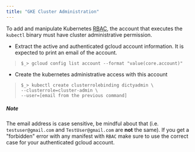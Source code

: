 ```yaml
---
title: "GKE Cluster Administration"
---
```


To add and manipulate Kubernetes
[RBAC](https://kubernetes.io/docs/reference/access-authn-authz/rbac/),
the account that executes the `kubectl` binary must have cluster
administrative permission.

- Extract the active and authenticated gcloud account information.
  It is expected to print an email of the account.

> `$_> gcloud config list account --format "value(core.account)"`

- Create the kubernetes administrative access with this account

> `$_> kubectl create clusterrolebinding dictyadmin \`  
>  `--clusterrole=cluster-admin \`  
>  `--user=[email from the previous command]`

##### Note

The email address is case sensitive, be mindful about that (i.e.
`testuser@gmail.com` and `TestUser@gmail.com` are **not** the same). If you get
a "forbidden" error with any manifest with `RBAC` make sure to use the correct
case for your authenticated gcloud account.
